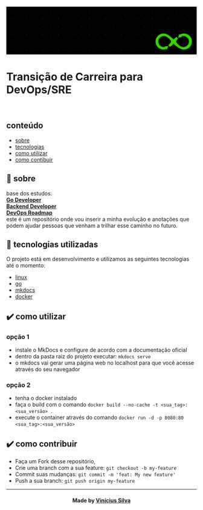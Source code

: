 <p align="center">
  <img src=".src/devops.png" alt="banner" />
</p>

<p align="center">
  <h1><b>Transição de Carreira para DevOps/SRE</b></h1>
</p>

<br />

## conteúdo

- [sobre](#sobre)
- [tecnologias](#tecnologias)
- [como utilizar](#como-utilizar)
- [como contibuir](#como-contribuir)

<a id="sobre"></a>

## :bookmark: sobre

base dos estudos: <br/>
<strong><a href="https://roadmap.sh/golang">Go Developer</a></strong> <br/>
<strong><a href="https://roadmap.sh/backend">Backend Developer</a></strong> <br/>
<strong><a href="https://roadmap.sh/devops">DevOps Roadmap</a></strong> <br/> 
este é um repositório onde vou inserir a minha evolução e anotações que podem ajudar pessoas que venham a trilhar esse caminho no futuro.


<a id="tecnologias-utilizadas"></a>

## :memo: tecnologias utilizadas

O projeto está em desenvolvimento e utilizamos as seguintes tecnologias até o momento:

- [linux](https://www.linux.org/)
- [go](https://go.dev/)
- [mkdocs](https://www.mkdocs.org/)
- [docker](https://www.docker.com/) 

<a id="como-utilizar"></a>

## :heavy_check_mark: como utilizar

### opção 1
- instale o MkDocs e configure de acordo com a documentação oficial
- dentro da pasta raiz do projeto executar: `mkdocs serve`
- o mkdocs vai gerar uma página web no localhost para que você acesse através do seu navegador

### opção 2
- tenha o docker instalado
- faça o build com o comando `docker build --no-cache -t <sua_tag>:<sua_versão> .`
- execute o container através do comando `docker run -d -p 8080:80 <sua_tag>:<sua_versão>` 

<a id="como-contribuir"></a>

## :heavy_check_mark: como contribuir

- Faça um Fork desse repositório,
- Crie uma branch com a sua feature: `git checkout -b my-feature`
- Commit suas mudanças: `git commit -m 'feat: My new feature'`
- Push a sua branch: `git push origin my-feature`

---

<h4 align=center>Made by <a href="https://linktr.ee/bl4cktux89">Vinícius Silva</a></h4>

